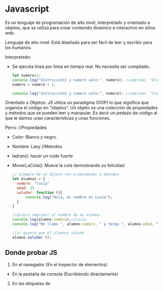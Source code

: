 # Javascript

Es un lenguaje de programación de alto nivel, interpretado y orientado a objetos, que se utiliza para crear contenido dinámico e interactivo en sitios web.

Lenguaje de alto nivel:
Está diseñado para ser fácil de leer y escribir para los humanos.

Interpretado:
- Se ejecuta línea por línea en tiempo real. No necesita ser compilado.
  
  ```js
  let numero=1;
  console.log("Instrucción1 y numero vale:", numero); //imprime: "Instrucción 1 y numero vale:1"
  numero = numero + 1;

  console.log("Instrucción2 y numero vale:", numero); //imprime: "Instrucción2 y numero vale:2"
  ```


Orientado a Objetos:
JS utiliza un paradigma (OOP) lo que significa que organiza el código en "objetos". Un objeto es una colección de propiedades y métodos que se pueden leer y manipular. Es decir un pedazo de código al que le damos unas características y unas funciones.

Perro:
//Propiedades
- Color: Blanco y negro.
- Nombre: Lasy
//Metodos
- ladran(): hacer un ruido fuerte
- MoverLaCola(): Mueve la cola demostrando su felicidad
  
  ```js
  // ejemplo de un objeto con propiedades y métodos 
  let alumnos = {
    nombre: "lucia"
    edad: 35,
    saludar: function (){
        console.log("Hola, mi nombre es Lucía");
    }
  }

  //quiero imprimir el nombre de mi alumno
  console.log(alumno.nombre);//Lucia
  console.log("Me llamo ", alumno.nombre, " y tengo ", alumno.edad, " años");

  //si quiero que el alumnos salude 
  alumno.saludar ();
  ```

## Donde probar JS
1. En el navegador (En el inspector de elementos)
  
- En la pestaña de consola (Escribiendo directamente)
2. En las etiquetas de <script>:
- Se suelen poner dentro del <body> al final

3. En un archivo .js externo y linkeado 
4. En sitios WEB externos
- https://playcode.io/
- https://codepen.io/
- https://jsfiddle.net/
- https://linangdata.com/javascript-tester/


## Funcionalidades
- Manipulación del DOM (Document Objects Model): Agregar, modificar o eliminar elementos HTML y CSS.
- Procesar formularios: Verificar datos ingresados por el usuario, y realizar formularios complejos de múltiples secciones.
- Manejo de animaciones: Podremos manipular efectos visuales y animaciones en nuestra WEB.
- Manejo de eventos: Responder a las acciones del usuario como por ejemplo: Hacer click o desplazarse por la WEB.
- Comunicación asíncrona con servidores mediante AJAX/Fetch: Enviar y recibir datos de un servidor sin tener que recaergar la página.

## Variables

> Son como CAJAS que utilizamos para guardar información. Esta información puede ser un número, texto, una lista de cosas, y muchos otros tipos más. Nos permiten almacenar datos y luego usarlos o modificarlos en diferentes partes de nuestro programa.
> Las variables hay que definirlas: Es como darle un nombre a esta caja con un rotulador para poder encontrarla más adelante.
> Asignamos un valor: Esto es poner cosas dentro de la página puede ser un número, texto, una lista de cosas, y muchos otros tipos más.
> Usar esa variable: Abrir la caja y ver que hay dentro. Podemos ver las cosas y modificarlas.

En JS las variables se declaran con la palabra `let` o `const` (Hay una diferencia con el manual que no incluye a las "const" como variables, pero si lo son. Lo único que "const" es fija no cambia) Antes se definían con la palabra var seguido del nombre de la variable y Opcionalmente un valor inicial.

```js
let nombre="Juan";
let edad=46;
const PI=3.14159;
```
La constante será mejor para la optimización ya que siempre es el mismo valor y no tendrá que cambiar la información 

## Comentarios en JS

- Comentario simple: Se utiliza `//` para comentar una sola línea de código. 
- Comentario simple en la misma línea: Se puede agregar la `//` al final de una línea.
- Comentario de Bloque: Se utiliza `/* ... */` para hacer comentarios de múltiples líneas.
- Comentario de documentación: Se utiliza `/** ..... */` para inicial un bloque de documentación. Este tipo de comentario se utiliza para funciones y clases.

```javascript
//Comentario de una sola linea
let nombre="juan";
console.log("imprimir nombre");

/*Comentario
multiples
lineas*/

/**
 * Esta es una función que suma 2 números
 * 
 * @param {number} a - El primer número
 * @param {numbre} b - El segundo número
 * @return{number} La suma de los 2 números anteriores
 * 
 */
 function sumar(a,b){
  return a+b;
 }

```

## Tipos de Datos

- Números: Enteros, decimales, positivos, negativos etc...
- Cadenas de texto (Strings): Textos, palabras, frases, 1 letra. Entre comillas simples '', dobles "", o backticks ``
- Booleanos: Verdadero o Falso
- Referenciales:
  > Listas de cosas (Arrays): Se escribe con corchetes ([]) y separadas con comas. Cuando hacemos listas estamos apuntando hacia un lugar donde están esas cajas (Variables) siempre que haya una lista tienen que ser constante (const)
  > Objetos (Object): Se escriben con llaves ({}). Colección de propiedades (Características) y métodos (Funcionalidades). 
  
```js
//PRIMITIVOS
let texto = "Hola Alumnos de CEI";
let textoConComillas = ' Hols estoy muy "bien" ';
let textoConComillasSimples = "I'm Tomi";
let texto = `Quiero comillas 'simples' y "dobles" `;  //template String

let numeros= 123; //numero entero
let decimales=22.30;
let negative= -5;
const PI=3.14159;
let miNumero = Number("1234"); //esto es igual a 1234

let estaPrendido= false;
let isPrimary = true;
let onActive = false;

//REFERENCIALES
//Podemos modificar los datos de Arrays y Objetos por más que sean constantes.

// arrays
const alumnosDeDW = ["Nerea", "David", "Jenny",...];
const edades = [25, 32, 18, 49];
const listaMixta = [1, "juan", true, (val1: "Hola", val2:"chau") ];

const listaDeCompras = ["tomate", "lechuga"];
// agregar a la lista "patata"
listaDeCompras = ["tomate", "lechuga", "patata"];
//listaDeCompras = "patata"; //ERROOOR
ListaDeCompras[2]="patata"; // ["tomate", "lechuga", "patata"];

//lectura de una lista (Arrays). Empiezan con el índice 0 y se leen así
console.log(listaDeCompras [0]    );// tomate
console.log(listaDeCompras [1]    );// lechuga
console.log(listaDeCompras [2]    );// patata

console.log(listaDeCompras [3]    );// undefined
console.log(listaDeCompras [-1]    );// undefined


// objetos
const alumnos = {
  nombre: "Mario",
  edad: 33,
  isRecibido: false,
  presentarProyecto: function()=> {
    isRecibido=true;
  }
}

// lectura de una variable
console.log(estarPrendida);
let miNuevaVar= estaPrendida;

// lectura de una propiedad
console.log("La edad de Mario es: ", .alumno.edad ); //imprime "La edad de Mario es: 33"

// uso de un método
alumno.presentarProyecto();
consle.log();
```

CONTINUACIÓN DÍA 26

## Más tipos de datos 

- Undefined: Valor que se le asigna a una variable que no tiene valor (se declara pero no se le asigna un valor)
- Null: Valor que se le asigna a una variable para identificar que no tiene valor intencionalmente.
- NaN (Not a Number): Valor que obtenemos cuando se esperaba un número pero no lo es.
- Empty (Vacío): Un string con valor vacío  '' o ""
- Funciones 
- Fechas


```javascript
// Otros tipos de datos
/*let noDefinido= undefined; //undefined*/ Esto no se usa
let noDefinido3; //undefined

let varNula="texto"; //string
varNula=null;//Null

let noEsNumero= NaN; //Empty

let saludar = function () {
  console.log("Hola a todos!");
}//Una función

let hoy = new Date(); // Fecha, que en realidad es una objeto

```


Podemos siempre ver el tipo de dato que es una variable utilizando el operador `typeof`

```javascript

console.log(typeof noDefinido);
console.log(typeof varNula);
console.log(typeof NoEsNumero);
console.log(typeof vacio);
console.log(typeof saludar);
console.log(typeof hoy);

```

## Consola (Chrome Developers Tool)

La consola nos permite imprimir mensajes y depurar nuestro código. Podemos imprimir mensajes de diferentes tipos.
También nos permite filtar los mensajes según su tipo.

```javascript
//Mensajes informativos
console.log("Esto es un texto informativo");
// Mensajes de Error
console.error("Este es un mensaje de error");
// Mensajes de advertencia
console.warn("Este es un mensaje de advertencia");
// Mensaje de información
console.info("Este es un mensaje informativo");
// Mensajes de depuración (no verbose)
console.debug("Este es un mensaje de depuración");
//Tabla de datos 
console.table(("Manzana", "Banana", "Cerezas"));

```

## Operadores

Son símbolos que nos permiten hacer operaciones en JavaScript. Hay distintos tipos: Aritméticos, de asignación, de comparación, de lógica e.t.c...

## Operaciones Arítmeticos

Operaciones matemáticas
- Suma (+): suma 2 valores
- Resta (-): resta 2 valores
- Multiplicación (*): multiplica valores
- División (/): divide valores
- Modulo (%): Devuelve el resto de la división de 2 valores.
    El módulo hace referencia al resto de la división
    4/2= 2, 0
    5/2= 2, 1
    6/2= 3, 0
    7/3= 2, 1 
- Incremento (++): Incrementa en 1 el valor de la variable
- Decremento (--): Reduce en 1 el valor de la variable

```javascript
let a = 10;
let b = 5;

let suma = a +b; // Resultado 15
let resta = a - b; // Resultado 5
let multiplicacion = a * b;// Resultado 50
let division = a / b; // Resultado 2
let modulo = a % b; // Resultado 0
let incremento = a++; // Resultado 11
let decremento = b--; // Resultado 4

```

Un ejemplo de módulo muy común es para saber si un número es para o impar. Si el resto de la división de un numero entre 2 es igual a 0 el número sera PAR. Si es igual a 1 es IMPAR

```javascript
let numero =10;
let esPar = (numero % 2 === 0); //es par
let esImpar = (numero %2 !== 0); //es false (La exclamación significa en este caso: Es distinto de cero)

```

## Operadores Comparativos

Se utilizan para comparar 2 valores en JavaScript
-Igual ``==`` Como el igual asigna un valor a una variable o lo que sea, se usa doble igual para preguntar si dos valores son iguales comparandolos
-Estrictamente Igual ``===``: Compara si 2 valores son iguales y del mismo tipo.
-Es distinto ``!=``: Compara si 2 valores son distintosa
-Es distinto estricyo ``!==``: Compara si 2 valores son distinto valor y tipo.
-Mayor que `>`: Compara si un valor es mayor a otro.
-Menor que `<`: Compara si un valor es menos que otro.
-Mayor o igual que `>==`: Compara si un valor es mayor o igual a otro
-Menor o igual que `<==`: Compara si un valor es menor o igual a otro

```javascript
let num1= 10;
let num2 = 5;

/*num1 == num2; // true
num1 == num2; // false*/

let esIgual = { num1 == num2 }; //false
let estrictamenteIgual = { num1 === num2 }; //false
let esDistinto = { num1 != num2 }; //true
let estrictamenteDistinto = { num1 !== num2 }; //true
let esMayor = { num1 > num2 }; //true
let esMenor = { num1 < num2 }; //false

```

## Funciones

Una función es un bloque de código o algoritmo que realiza una operación específica. Puede recibir valores de entrada y devolver un único resultado. Siempre que devuelva devolverá un ÚNICO RESULTADO, NO puede devolver 2 cosas.

```javascript

function Saludar ( nombre ) { //Los paréntesis del principio sirven para recibir valores de entrada
  //Entre las llaves escribimos el código que realizará mi función entre ({})
  console.log ("Hola a todos!!!" + nombre);

}

//Llamar a la función múltiples veces ()
Saludar ("Juan");
Saludar ("Tomás");
Saludar ("María");


function Saludar ( nombre, edad ) { //Los paréntesis del principio sirven para recibir valores de entrada
  //Entre las llaves escribimos el código que realizará mi función entre ({})
  console.log ("Hola a todos!!!" + nombre);
  console.log ("Mi edad es" + edad);

}

Saludar ("Juan", 18);
Saludar ("Tomás", 32);
Saludar ("María", 31);


```
